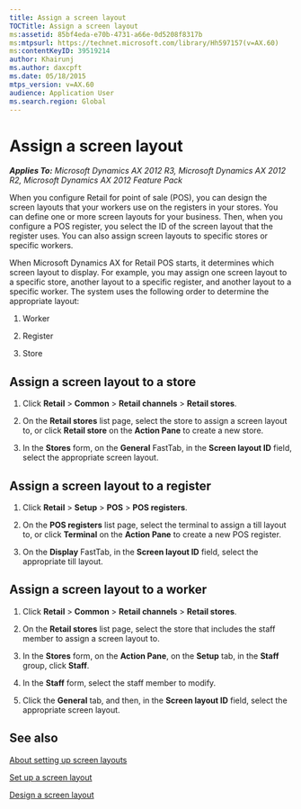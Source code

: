 ```yaml
---
title: Assign a screen layout
TOCTitle: Assign a screen layout
ms:assetid: 85bf4eda-e70b-4731-a66e-0d5208f8317b
ms:mtpsurl: https://technet.microsoft.com/library/Hh597157(v=AX.60)
ms:contentKeyID: 39519214
author: Khairunj
ms.author: daxcpft
ms.date: 05/18/2015
mtps_version: v=AX.60
audience: Application User
ms.search.region: Global
---
```


# Assign a screen layout 


_**Applies To:** Microsoft Dynamics AX 2012 R3, Microsoft Dynamics AX 2012 R2, Microsoft Dynamics AX 2012 Feature Pack_

When you configure Retail for point of sale (POS), you can design the screen layouts that your workers use on the registers in your stores. You can define one or more screen layouts for your business. Then, when you configure a POS register, you select the ID of the screen layout that the register uses. You can also assign screen layouts to specific stores or specific workers.

When Microsoft Dynamics AX for Retail POS starts, it determines which screen layout to display. For example, you may assign one screen layout to a specific store, another layout to a specific register, and another layout to a specific worker. The system uses the following order to determine the appropriate layout:

1.  Worker

2.  Register

3.  Store

## Assign a screen layout to a store

1.  Click **Retail** \> **Common** \> **Retail channels** \> **Retail stores**.

2.  On the **Retail stores** list page, select the store to assign a screen layout to, or click **Retail store** on the **Action Pane** to create a new store.

3.  In the **Stores** form, on the **General** FastTab, in the **Screen layout ID** field, select the appropriate screen layout.

## Assign a screen layout to a register

1.  Click **Retail** \> **Setup** \> **POS** \> **POS registers**.

2.  On the **POS registers** list page, select the terminal to assign a till layout to, or click **Terminal** on the **Action Pane** to create a new POS register.

3.  On the **Display** FastTab, in the **Screen layout ID** field, select the appropriate till layout.

## Assign a screen layout to a worker

1.  Click **Retail** \> **Common** \> **Retail channels** \> **Retail stores**.

2.  On the **Retail stores** list page, select the store that includes the staff member to assign a screen layout to.

3.  In the **Stores** form, on the **Action Pane**, on the **Setup** tab, in the **Staff** group, click **Staff**.

4.  In the **Staff** form, select the staff member to modify.

5.  Click the **General** tab, and then, in the **Screen layout ID** field, select the appropriate screen layout.

## See also

[About setting up screen layouts](about-setting-up-screen-layouts.md)

[Set up a screen layout](set-up-a-screen-layout.md)

[Design a screen layout](design-a-screen-layout.md)

  



